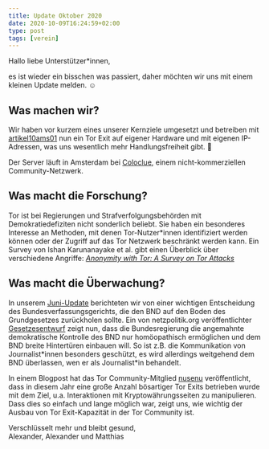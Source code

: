 ```yaml
---
title: Update Oktober 2020
date: 2020-10-09T16:24:59+02:00
type: post
tags: [verein]
---
```


Hallo liebe Unterstützer\*innen,

es ist wieder ein bisschen was passiert, daher möchten wir uns mit einem kleinen Update melden. ☺️

## Was machen wir?

Wir haben vor kurzem eines unserer Kernziele umgesetzt und betreiben mit [artikel10ams01][] nun ein Tor Exit auf eigener Hardware und mit eigenen IP-Adressen, was uns wesentlich mehr Handlungsfreiheit gibt. 🎉

Der Server läuft in Amsterdam bei [Coloclue][], einem nicht-kommerziellen Community-Netzwerk.

[artikel10ams01]: https://metrics.torproject.org/rs.html#details/A14D96E6C4C3A5AF3D7E57AC0A85AE82BDFB0F4B
[coloclue]: https://coloclue.net/en/

## Was macht die Forschung?

Tor ist bei Regierungen und Strafverfolgungsbehörden mit Demokratiedefiziten nicht sonderlich beliebt. Sie haben ein besonderes Interesse an Methoden, mit denen Tor-Nutzer\*innen identifiziert werden können oder der Zugriff auf das Tor Netzwerk beschränkt werden kann. Ein Survey von Ishan Karunanayake et al. gibt einen Überblick über verschiedene Angriffe: [*Anonymity with Tor: A Survey on Tor Attacks*](https://arxiv.org/pdf/2009.13018.pdf)

## Was macht die Überwachung?

In unserem [Juni-Update][] berichteten wir von einer wichtigen Entscheidung des Bundesverfassungsgerichts, die den BND auf den Boden des Grundgesetzes zurückholen sollte. Ein von netzpolitik.org veröffentlichter [Gesetzesentwurf][] zeigt nun, dass die Bundesregierung die angemahnte demokratische Kontrolle des BND nur homöopathisch ermöglichen und dem BND breite Hintertüren einbauen will. So ist z.B. die Kommunikation von Journalist\*innen besonders geschützt, es wird allerdings weitgehend dem BND überlassen, wen er als Journalist\*in behandelt.

In einem Blogpost hat das Tor Community-Mitglied [nusenu][] veröffentlicht, dass in diesem Jahr eine große Anzahl bösartiger Tor Exits betrieben wurde mit dem Ziel, u.a. Interaktionen mit Kryptowährungsseiten zu manipulieren. Dass dies so einfach und lange möglich war, zeigt uns, wie wichtig der Ausbau von Tor Exit-Kapazität in der Tor Community ist.

[gesetzesentwurf]: https://netzpolitik.org/2020/bnd-gesetz-eine-neue-lizenz-zum-hacken/
[juni-update]: /blog/2020/05/update-juni-2020/
[nusenu]: https://medium.com/@nusenu/how-malicious-tor-relays-are-exploiting-users-in-2020-part-i-1097575c0cac

Verschlüsselt mehr und bleibt gesund,  
Alexander, Alexander und Matthias
